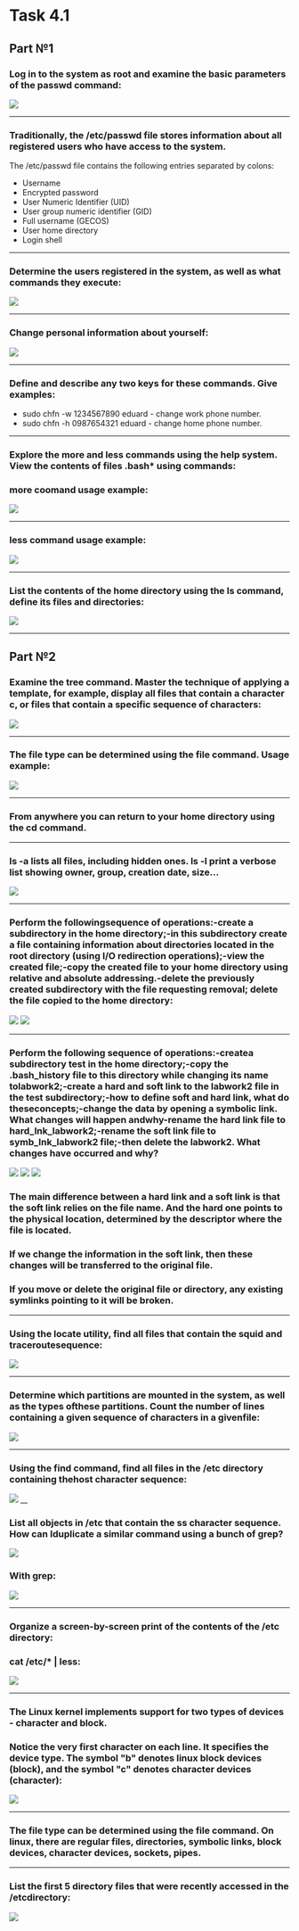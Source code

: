 # Task 4.1

## Part №1

### Log in to the system as root and examine the basic parameters of the passwd command:
![](content/Task4.1.png)
___
### Traditionally, the /etc/passwd file stores information about all registered users who have access to the system.

The /etc/passwd file contains the following entries separated by colons:
- Username
- Encrypted password
- User Numeric Identifier (UID)
- User group numeric identifier (GID)
- Full username (GECOS)
- User home directory
- Login shell
___
### Determine  the  users  registered  in  the  system,  as  well  as what  commands  they execute:
![](content/Task%204.1.1.png)
___
### Change personal information about yourself:
![](content/Task%204.1.2.png)
___
### Define and describe any two keys for these commands. Give examples:
- sudo chfn -w 1234567890 eduard - change work phone number.
- sudo chfn -h 0987654321 eduard - change home phone number.
___
### Explore the more and less commands using the help system. View the contents of files .bash* using commands:
### more coomand usage example:
![](content/Task%204.1.3.png)
___
### less command usage example:
![](content/Task%204.1.4.png)
___
### List the contents of the home directory using the ls command, define its files and  directories:
![](content/Task%204.1.5.png)
___
## Part №2

###  Examine  the tree command.  Master  the  technique  of  applying  a  template,  for example, display all files that contain a character c, or files that contain a specific sequence of characters:
![](content/Task%204.1.6.png)
___
### The file type can be determined using the file command. Usage example:
![](content/Task%204.1.7.png)
___
### From anywhere you can return to your home directory using the cd command.
___
### ls -a lists all files, including hidden ones. ls -l print a verbose list showing owner, group, creation date, size...
![](content/Task%204.1.7.1.png)
___
### Perform the followingsequence of operations:-create a subdirectory in the home directory;-in this subdirectory create a file containing information about directories located in the root directory (using I/O redirection operations);-view the created file;-copy the created file to your home directory using relative and absolute addressing.-delete the previously created subdirectory with the file requesting removal; delete the file copied to the home directory:
![](content/Task%204.1.8.png)
![](content/Task%204.1.9.png)
___
###  Perform the following sequence of operations:-createa subdirectory test in the home directory;-copy  the .bash_history file  to  this  directory  while  changing  its  name  tolabwork2;-create a hard and soft link to the labwork2 file in the test subdirectory;-how to define soft and hard link, what do theseconcepts;-change the data by opening a symbolic link. What changes will happen andwhy-rename the hard link file to hard_lnk_labwork2;-rename the soft link file to symb_lnk_labwork2 file;-then delete the labwork2. What changes have occurred and why?
![](content/Task%204.1.10.png)
![](content/Task%204.1.11.png)
![](content/Task%204.1.12.png)

### The main difference between a hard link and a soft link is that the soft link relies on the file name. And the hard one points to the physical location, determined by the descriptor where the file is located.
### If we change the information in the soft link, then these changes will be transferred to the original file.
### If you move or delete the original file or directory, any existing symlinks pointing to it will be broken.
___
### Using  the  locate  utility,  find  all  files  that  contain  the  squid  and  traceroutesequence:
![](content/Task%204.1.13.png)
___
 ### Determine  which  partitions  are  mounted  in  the  system,  as  well  as  the  types  ofthese partitions. Count the number of lines containing a given sequence of characters in a givenfile: 
 ![](content/Task%204.1.14.png)
 ___
 ### Using the find command, find all files in the /etc directory containing thehost character sequence: 
 ![](content/Task%204.1.15.png)
 __
 ### List all objects in /etc that contain the ss character sequence. How can Iduplicate a similar command using a bunch of grep?
 ![](content/Task%204.1.16.png)
 ### With grep:
 ![](content/Task%204.1.17.png)
 ___
 ### Organize a screen-by-screen print of the contents of the /etc directory:
 ### cat /etc/* | less: 
 ![](content/Task%204.1.18.png)
 ___
 ### The Linux kernel implements support for two types of devices - character and block.
 ### Notice the very first character on each line. It specifies the device type. The symbol "b" denotes linux block devices (block), and the symbol "c" denotes character devices (character):
 ![](content/Task%204.1.19.png)
 ___
 ### The file type can be determined using the file command. On linux, there are regular files, directories, symbolic links, block devices, character devices, sockets, pipes.
 ___
 ### List the first 5 directory files that were recently accessed in the /etcdirectory:
 ![](content/Task%204.1.21.png)


